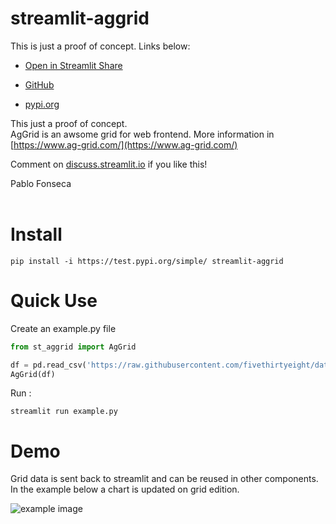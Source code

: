 # streamlit-aggrid

This is just a proof of concept. Links below:

* [Open in Streamlit Share](https://share.streamlit.io/pablocfonseca/streamlit-aggrid/main/example.py])

* [GitHub](https://github.com/PablocFonseca/streamlit-aggrid])

* [pypi.org](https://test.pypi.org/project/streamlit-aggrid/)



This just a proof of concept. <br>
AgGrid is an awsome grid for web frontend. More information in [https://www.ag-grid.com/](https://www.ag-grid.com/)

Comment on [discuss.streamlit.io](https://discuss.streamlit.io/t/ag-grid-component-with-input-support/) if you like this!

Pablo Fonseca
<br><br>

# Install
```
pip install -i https://test.pypi.org/simple/ streamlit-aggrid

```

# Quick Use
Create an example.py file
```python
from st_aggrid import AgGrid

df = pd.read_csv('https://raw.githubusercontent.com/fivethirtyeight/data/master/airline-safety/airline-safety.csv')
AgGrid(df)
```
Run :
```shell
streamlit run example.py
```

# Demo
Grid data is sent back to streamlit and can be reused in other components. In the example below a chart is updated on grid edition.

![example image](https://github.com/PablocFonseca/streamlit-aggrid/raw/main/example.gif)
